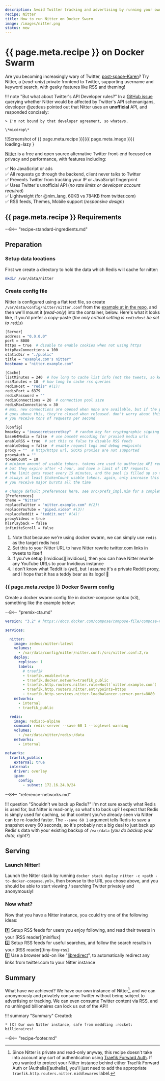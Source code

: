 ```yaml
---
description: Avoid Twitter tracking and advertising by running your own private frontend, Nitter, on Docker Swarm
recipe: Nitter
title: How to run Nitter on Docker Swarm
image: /images/nitter.png
status: new
---
```


# {{ page.meta.recipe }} on Docker Swarm

Are you becoming increasingly wary of Twitter, [post-space-Karen](https://knowyourmeme.com/editorials/guides/who-is-space-karen-and-why-is-the-nickname-trending-on-twitter)? Try Nitter, a (*read-only*) private frontend to Twitter, supporting username and keyword search, with geeky features like RSS and theming!

!!! note "But what about Twitter's API Developer rules?"
    In a [GitHub issue](https://github.com/zedeus/nitter/issues/783#issuecomment-1414810634) querying whether Nitter would be affected by Twitter's API schenanigans, developer @zedeus pointed out that Nitter uses an **unofficial** API, and responded concisely:

    > I'm not bound by that developer agreement, so whatevs.

    \*micdrop\*

![Screenshot of {{ page.meta.recipe }}]({{ page.meta.image }}){ loading=lazy }

[Nitter](https://github.com/zedeus/nitter) is a free and open source alternative Twitter front-end focused on privacy and performance, with features including:

:white_check_mark: No JavaScript or ads<br/>
:white_check_mark: All requests go through the backend, client never talks to Twitter<br/>
:white_check_mark: Prevents Twitter from tracking your IP or JavaScript fingerprint<br/>
:white_check_mark: Uses Twitter's unofficial API (*no rate limits or developer account required*)<br/>
:white_check_mark: Lightweight (for @nim_lang, 60KB vs 784KB from twitter.com)<br/>
:white_check_mark: RSS feeds, Themes, Mobile support (*responsive design*)<br/>

## {{ page.meta.recipe }} Requirements

--8<-- "recipe-standard-ingredients.md"

## Preparation

### Setup data locations

First we create a directory to hold the data which Redis will cache for nitter:

```bash
mkdir /var/data/nitter
```

### Create config file

Nitter is configured using a flat text file, so create `/var/data/config/nitter/nitter.conf` from the [example at in the repo](https://github.com/zedeus/nitter/blob/master/nitter.example.conf), and then we'll mount it (*read-only*) into the container, below. Here's what it looks like, if you'd prefer a copy-paste (*the only critical setting is `redisHost` be set to `redis`*)

```bash title="/var/data/config/nitter/nitter.conf"
[Server]
address = "0.0.0.0"
port = 8080
https = true  # disable to enable cookies when not using https
httpMaxConnections = 100
staticDir = "./public"
title = "example.com's nitter"
hostname = "nitter.example.com"

[Cache]
listMinutes = 240  # how long to cache list info (not the tweets, so keep it high)
rssMinutes = 10  # how long to cache rss queries
redisHost = "redis" #(1)!
redisPort = 6379
redisPassword = ""
redisConnections = 20  # connection pool size
redisMaxConnections = 30
# max, new connections are opened when none are available, but if the pool size
# goes above this, they're closed when released. don't worry about this unless
# you receive tons of requests per second

[Config]
hmacKey = "imasecretsecretkey"  # random key for cryptographic signing of video urls
base64Media = false  # use base64 encoding for proxied media urls
enableRSS = true  # set this to false to disable RSS feeds
enableDebug = false  # enable request logs and debug endpoints
proxy = ""  # http/https url, SOCKS proxies are not supported
proxyAuth = ""
tokenCount = 10
# minimum amount of usable tokens. tokens are used to authorize API requests,
# but they expire after ~1 hour, and have a limit of 187 requests.
# the limit gets reset every 15 minutes, and the pool is filled up so there's
# always at least $tokenCount usable tokens. again, only increase this if
# you receive major bursts all the time

# Change default preferences here, see src/prefs_impl.nim for a complete list
[Preferences]
theme = "Nitter"
replaceTwitter = "nitter.example.com" #(2)!
replaceYouTube = "piped.video" #(3)!
replaceReddit = "teddit.net" #(4)!
proxyVideos = true
hlsPlayback = false
infiniteScroll = false
```

1. Note that because we're using docker swarm, we can simply use `redis` as the target redis host
2. Set this to your Nitter URL to have Nitter rewrite twitter.com links in tweets to itself
3. If you've setup [Invidious][invidious], then you can have Nitter rewrite any YouTube URLs to your Invidious instance
4. I don't know what Teddit is (*yet*), but I assume it's a private Reddit proxy, and I hope that it has a teddy bear as its logo! :bear:

### {{ page.meta.recipe }} Docker Swarm config

Create a docker swarm config file in docker-compose syntax (v3), something like the example below:

--8<-- "premix-cta.md"

```yaml
version: "3.2" # https://docs.docker.com/compose/compose-file/compose-versioning/#version-3

services:

  nitter:
    image: zedeus/nitter:latest
    volumes:
      - /var/data/config/nitter/nitter.conf:/src/nitter.conf:Z,ro
    deploy:
      replicas: 1
      labels:
        # traefik
        - traefik.enable=true
        - traefik.docker.network=traefik_public
        - traefik.http.routers.nitter.rule=Host(`nitter.example.com`)
        - traefik.http.routers.nitter.entrypoints=https
        - traefik.http.services.nitter.loadbalancer.server.port=8080
    networks:
      - internal
      - traefik_public

  redis:
    image: redis:6-alpine
    command: redis-server --save 60 1 --loglevel warning
    volumes:
      - /var/data/nitter/redis:/data
    networks:
      - internal

networks:
  traefik_public:
    external: true
  internal:
    driver: overlay
    ipam:
      config:
        - subnet: 172.16.24.0/24
```

--8<-- "reference-networks.md"

!!! question "Shouldn't we back up Redis?"
    I'm not sure exactly what Redis is used for, but Nitter is read-only, so what's to back up? I expect that Redis is simply used for caching, so that content you've already seen via Nitter can be re-loaded faster. The `--save 60 1` argument tells Redis to save a snapshot every 60 seconds, so it's probably not a big deal to just back up Redis's data with your existing backup of `/var/data` (*you do backup your data, right?*)

## Serving

### Launch Nitter!

Launch the Nitter stack by running ```docker stack deploy nitter -c <path -to-docker-compose.yml>```, then browse to the URL you chose above, and you should be able to start viewing / searching Twitter privately and anonymously!

### Now what?

Now that you have a Nitter instance, you could try one of the following ideas:

:one: Setup RSS feeds for users you enjoy following, and read their tweets in your [RSS reader][miniflux]<br/>
:two: Setup RSS feeds for useful searches, and follow the search results in your [RSS reader][tiny-tiny-rss]<br/>
:three: Use a browser add-on like "[libredirect](https://addons.mozilla.org/en-US/firefox/addon/libredirect/)", to automatically redirect any links from twitter.com to your Nitter instance

## Summary

What have we achieved? We have our own instance of Nitter[^1], and we can anonymously and privately consume Twitter without being subject to advertising or tracking. We can even consume Twitter content via RSS, and no unhinged billionaires can lock us out of the API!

!!! summary "Summary"
    Created:

    * [X] Our own Nitter instance, safe from meddling :rocket: billionaires! 

[^1]: Since Nitter is private and read-only anyway, this recipe doesn't take into account any sort of authentication using [Traefik Forward Auth](/docker-swarm/traefik-forward-auth/). If you wanted to protect your Nitter instance behind either Traefik Forward Auth or [Authelia][authelia], you'll just need to add the appropriate `traefik.http.routers.nitter.middlewares` label.

--8<-- "recipe-footer.md"
